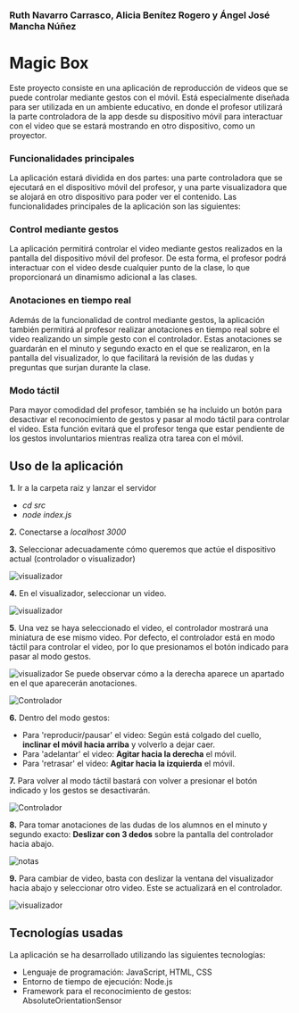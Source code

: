 
### Ruth Navarro Carrasco, Alicia Benítez Rogero y Ángel José Mancha Núñez

# Magic Box

Este proyecto consiste en una aplicación de reproducción de videos que se puede controlar mediante gestos con el móvil. Está especialmente diseñada para ser utilizada en un ambiente educativo, en donde el profesor utilizará la parte controladora de la app desde su dispositivo móvil para interactuar con el video que se estará mostrando en otro dispositivo, como un proyector.

### Funcionalidades principales
La aplicación estará dividida en dos partes: una parte controladora que se ejecutará en el dispositivo móvil del profesor, y una parte visualizadora que se alojará en otro dispositivo para poder ver el contenido. Las funcionalidades principales de la aplicación son las siguientes:

### Control mediante gestos
La aplicación permitirá controlar el video mediante gestos realizados en la pantalla del dispositivo móvil del profesor. De esta forma, el profesor podrá interactuar con el video desde cualquier punto de la clase, lo que proporcionará un dinamismo adicional a las clases.

### Anotaciones en tiempo real
Además de la funcionalidad de control mediante gestos, la aplicación también permitirá al profesor realizar anotaciones en tiempo real sobre el video realizando un simple gesto con el controlador. Estas anotaciones se guardarán en el minuto y segundo exacto en el que se realizaron, en la pantalla del visualizador, lo que facilitará la revisión de las dudas y preguntas que surjan durante la clase.

### Modo táctil
Para mayor comodidad del profesor, también se ha incluido un botón para desactivar el reconocimiento de gestos y pasar al modo táctil para controlar el video. Esta función evitará que el profesor tenga que estar pendiente de los gestos involuntarios mientras realiza otra tarea con el móvil.

## Uso de la aplicación
**1.** Ir a la carpeta raiz y lanzar el servidor
- *cd src*
- *node index.js*

**2.** Conectarse a *localhost 3000*

**3.** Seleccionar adecuadamente cómo queremos que actúe el dispositivo actual (controlador o visualizador)

![visualizador](src/www/media/inicio_index.png)

**4.** En el visualizador, seleccionar un video.

![visualizador](src/www/media/inicio_viz.png)

**5**.  Una vez se haya seleccionado el video, el controlador mostrará una miniatura de ese mismo video.
    Por defecto, el controlador está en modo táctil para controlar el video, por lo que presionamos el botón indicado para pasar al modo gestos.

![visualizador](src/www/media/viz1.png) 
Se puede observar cómo a la derecha aparece un apartado en el que aparecerán anotaciones.

![Controlador](src/www/media/tactil_img.png) 

**6.** Dentro del modo gestos:
- Para 'reproducir/pausar' el video: Según está colgado del cuello, **inclinar el móvil hacia arriba** y volverlo a dejar caer.
- Para 'adelantar' el video: **Agitar hacia la derecha** el móvil.
- Para 'retrasar' el video: **Agitar hacia la izquierda** el móvil.



**7.** Para volver al modo táctil bastará con volver a presionar el botón indicado y los gestos se desactivarán.

![Controlador](src/www/media/gestos_img.png)

**8.** Para tomar anotaciones de las dudas de los alumnos en el minuto y segundo exacto: **Deslizar con 3 dedos** sobre la pantalla del controlador hacia abajo.

![notas](src/www/media/nota_img.png)

**9.** Para cambiar de video, basta con deslizar la ventana del visualizador hacia abajo y seleccionar otro video. Este se actualizará en el controlador.

![visualizador](src/www/media/viz2.png)


## Tecnologías usadas
La aplicación se ha desarrollado utilizando las siguientes tecnologías:

- Lenguaje de programación: JavaScript, HTML, CSS
- Entorno de tiempo de ejecución: Node.js
- Framework para el reconocimiento de gestos: AbsoluteOrientationSensor
